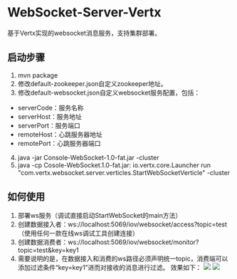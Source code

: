 # WebSocket-Server-Vertx
基于Vertx实现的websocket消息服务，支持集群部署。

## 启动步骤
1. mvn package
2. 修改default-zookeeper.json自定义zookeeper地址。
3. 修改default-websocket.json自定义websocket服务配置，包括：
* serverCode：服务名称
* serverHost：服务地址
* serverPort：服务端口
* remoteHost：心跳服务器地址
* remotePort：心跳服务器端口
4. java -jar Console-WebSocket-1.0-fat.jar -cluster 
5. java -cp Cosole-WebSocket.1.0-fat.jar: io.vertx.core.Launcher run "com.vertx.websocket.server.verticles.StartWebSocketVerticle" -cluster

## 如何使用
1. 部署ws服务（调试直接启动StartWebSocket的main方法）
2. 创建数据接入者：ws://localhost:5069/iov/websocket/access?topic=test（使用任何一款在线ws调试工具创建连接）
3. 创建数据消费者：ws://localhost:5069/iov/websocket/monitor?topic=test&key=key1
4. 需要说明的是，在数据接入和消费的ws路径必须声明统一topic，消费端可以添加过滤条件“key=key1”进而对接收的消息进行过滤。
效果如下：
![](https://github.com/jiancaiHub/WebSocket-Server-Vertx/raw/master/消费端.jpg)
![](https://github.com/jiancaiHub/WebSocket-Server-Vertx/raw/master/生产端.jpg)